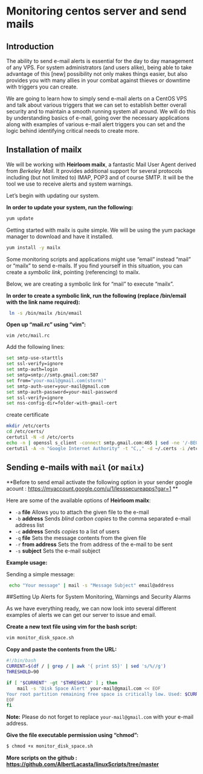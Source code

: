 # Monitoring centos server and send mails

## Introduction

The ability to send e-mail alerts is essential for the day to day management of any VPS. For system administrators (and users alike), being able to take advantage of this [new] possibility not only makes things easier, but also provides you with many allies in your combat against thieves or downtime with triggers you can create.

We are going to learn how to simply send e-mail alerts on a CentOS VPS and talk about various triggers that we can set to establish better overall security and to maintain a smooth running system all around. We will do this by understanding basics of e-mail, going over the necessary applications along with examples of various e-mail alert triggers you can set and the logic behind identifying critical needs to create more.

## Installation of mailx

We will be working with **Heirloom mailx**, a fantastic Mail User Agent derived from *Berkeley Mail*. It provides additional support for several protocols including (but not limited to) IMAP, POP3 and of course SMTP. It will be the tool we use to receive alerts and system warnings.

Let’s begin with updating our system.

**In order to update your system, run the following:**

```bash
yum update
```

Getting started with mailx is quite simple. We will be using the yum package manager to download and have it installed.

```bash
yum install -y mailx
```

Some monitoring scripts and applications might use “email” instead “mail” or “mailx” to send e-mails. If you find yourself in this situation, you can create a *symbolic link*, pointing (referencing) to mailx.

Below, we are creating a symbolic link for “mail” to execute “mailx”.

**In order to create a symbolic link, run the following (replace /bin/email with the link name required):**

```bash
 ln -s /bin/mailx /bin/email
```

**Open up “mail.rc” using “vim”:**

```
vim /etc/mail.rc
```

Add the following lines:

```bash
set smtp-use-starttls
set ssl-verify=ignore
set smtp-auth=login
set smtp=smtp://smtp.gmail.com:587
set from="your-mail@gmail.com(storm)"
set smtp-auth-user=your-mail@gmail.com
set smtp-auth-password=your-mail-password
set ssl-verify=ignore
set nss-config-dir=folder-with-gmail-cert

```

create certificate

```bash
mkdir /etc/certs
cd /etc/certs/
certutil -N -d /etc/certs
echo -n | openssl s_client -connect smtp.gmail.com:465 | sed -ne '/-BEGIN CERTIFICATE-/,/-END CERTIFICATE-/p' > /etc/certs/gmail.crt
certutil -A -n "Google Internet Authority" -t "C,," -d ~/.certs -i /etc/certs/gmail.crt

```



## Sending e-mails with `mail` (or `mailx`)

**Before to send email activate the following option in your sender google acount : <https://myaccount.google.com/u/1/lesssecureapps?gar=1> **

Here are some of the available options of **Heirloom mailx**:

- `-a` **file** Allows you to attach the given file to the e-mail
- `-b` **address** Sends *blind carbon copies* to the comma separated e-mail address list
- `-c` **address** Sends *copies* to a list of users
- `-q` **file** Sets the message contents from the given file
- `-r` **from address** Sets the from address of the e-mail to be sent
- `-s` **subject** Sets the e-mail subject

**Example usage:**

Sending a simple message:

```bash
 echo "Your message" | mail -s "Message Subject" email@address
```

##Setting Up Alerts for System Monitoring, Warnings and Security Alarms

As we have everything ready, we can now look into several different examples of alerts we can get our server to issue and email.

**Create a new text file using vim for the bash script:**

```bash
vim monitor_disk_space.sh
```

**Copy and paste the contents from the URL:**

```bash
#!/bin/bash
CURRENT=$(df / | grep / | awk '{ print $5}' | sed 's/%//g')
THRESHOLD=90

if [ "$CURRENT" -gt "$THRESHOLD" ] ; then
    mail -s 'Disk Space Alert' your-mail@gmail.com << EOF
Your root partition remaining free space is critically low. Used: $CURRENT%
EOF
fi
```

**Note:** Please do not forget to replace `your-mail@gmail.com` with your e-mail address.

**Give the file executable permission using “chmod”:**

```bash
$ chmod +x monitor_disk_space.sh
```



**More scripts on the github : <https://github.com/AlbertLacasta/linuxScripts/tree/master>**
